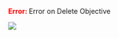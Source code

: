 

<span style="color:red"><b> Error: </b></span> Error on   Delete Objective
      

![](https://storage.googleapis.com/fluxble-reporting/screenShot17343rYqxD6kYAW5n.png?authuser=1)